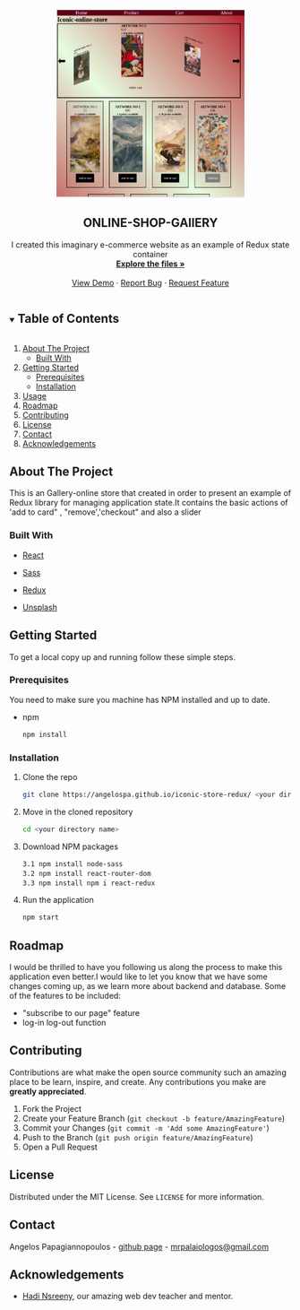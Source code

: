 <!-- PROJECT LOGO -->
<br />
<p align="center">
  <a href="https://angelospa.github.io/iconic-store-redux/">
    <img src="./public/images/iconic-store.png" alt="Logo" width="336" height="336">
  </a>

  <h2 align="center">ONLINE-SHOP-GAllERY</h2>

  <p align="center">
    I created this imaginary e-commerce website as an example of Redux state container
    <br />
    <a href="https://github.com/AngelosPa/iconic-store-redux/tree/main/src"><strong>Explore the files »</strong></a>
    <br />
    <br />
    <a href="https://angelospa.github.io/iconic-store-redux/">View Demo</a>
    ·
    <a href="https://github.com/github_username/repo_name/issues">Report Bug</a>
    ·
    <a href="https://github.com/github_username/repo_name/issues">Request Feature</a>
  </p>
</p>

<!-- TABLE OF CONTENTS -->
<details open="open">
  <summary><h2 style="display: inline-block">Table of Contents</h2></summary>
  <ol>
    <li>
      <a href="#about-the-project">About The Project</a>
      <ul>
        <li><a href="#built-with">Built With</a></li>
      </ul>
    </li>
    <li>
      <a href="#getting-started">Getting Started</a>
      <ul>
        <li><a href="#prerequisites">Prerequisites</a></li>
        <li><a href="#installation">Installation</a></li>
      </ul>
    </li>
    <li><a href="#usage">Usage</a></li>
    <li><a href="#roadmap">Roadmap</a></li>
    <li><a href="#contributing">Contributing</a></li>
    <li><a href="#license">License</a></li>
    <li><a href="#contact">Contact</a></li>
    <li><a href="#acknowledgements">Acknowledgements</a></li>
  </ol>
</details>

<!-- ABOUT THE PROJECT -->

## About The Project

This is an Gallery-online store that created in order to present an example of Redux library for managing application state.It contains the basic actions of 'add to card" , "remove','checkout" and also a slider

### Built With

- [React](https://reactjs.org/)
- [Sass](https://sass-lang.com/)

- [Redux](https://redux.js.org/introduction/getting-started)
- [Unsplash](https://unsplash.com/)

<!-- GETTING STARTED -->

## Getting Started

To get a local copy up and running follow these simple steps.

### Prerequisites

You need to make sure you machine has NPM installed and up to date.

- npm
  ```sh
  npm install
  ```

### Installation

1. Clone the repo
   ```sh
   git clone https://angelospa.github.io/iconic-store-redux/ <your directory name>
   ```
2. Move in the cloned repository
   ```sh
   cd <your directory name>
   ```
3. Download NPM packages

   ```sh
   3.1 npm install node-sass
   3.2 npm install react-router-dom
   3.3 npm install npm i react-redux

   ```

4. Run the application
   ```sh
   npm start
   ```

<!-- ROADMAP -->

## Roadmap

I would be thrilled to have you following us along the process to make this application even better.I would like to let you know that we have some changes coming up, as we learn more about backend and database. Some of the features to be included:

- "subscribe to our page" feature
- log-in log-out function

<!-- CONTRIBUTING -->

## Contributing

Contributions are what make the open source community such an amazing place to be learn, inspire, and create. Any contributions you make are **greatly appreciated**.

1. Fork the Project
2. Create your Feature Branch (`git checkout -b feature/AmazingFeature`)
3. Commit your Changes (`git commit -m 'Add some AmazingFeature'`)
4. Push to the Branch (`git push origin feature/AmazingFeature`)
5. Open a Pull Request

<!-- LICENSE -->

## License

Distributed under the MIT License. See `LICENSE` for more information.

<!-- CONTACT -->

## Contact

Angelos Papagiannopoulos - [github page](https://github.com/AngelosPa) - mrpalaiologos@gmail.com

<!-- ACKNOWLEDGEMENTS -->

## Acknowledgements

- [Hadi Nsreeny](https://github.com/hnsreeny), our amazing web dev teacher and mentor.

<!-- MARKDOWN LINKS & IMAGES -->
<!-- https://www.markdownguide.org/basic-syntax/#reference-style-links -->

[contributors-shield]: https://img.shields.io/github/contributors/hamzadarej/social-network?style=for-the-badge
[contributors-url]: https://github.com/github_username/repo/graphs/contributors
[forks-shield]: https://img.shields.io/github/forks/github_username/repo.svg?style=for-the-badge
[forks-url]: https://github.com/github_username/repo/network/members
[stars-shield]: https://img.shields.io/github/stars/github_username/repo.svg?style=for-the-badge
[stars-url]: https://github.com/github_username/repo/stargazers
[issues-shield]: https://img.shields.io/github/issues/github_username/repo.svg?style=for-the-badge
[issues-url]: https://github.com/github_username/repo/issues
[license-shield]: https://img.shields.io/github/license/github_username/repo.svg?style=for-the-badge
[license-url]: https://github.com/github_username/repo/blob/master/LICENSE.txt
[linkedin-shield]: https://img.shields.io/badge/-LinkedIn-black.svg?style=for-the-badge&logo=linkedin&colorB=555
[linkedin-url]: https://linkedin.com/in/github_username
